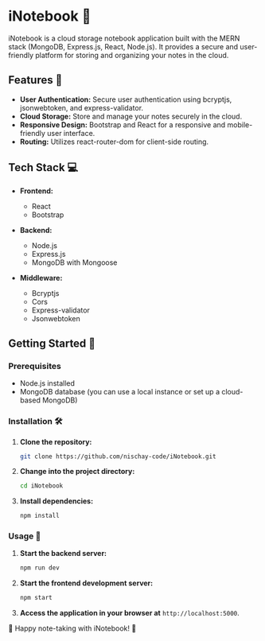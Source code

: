 # iNotebook 📘

iNotebook is a cloud storage notebook application built with the MERN stack (MongoDB, Express.js, React, Node.js). It provides a secure and user-friendly platform for storing and organizing your notes in the cloud.

## Features 🚀

- **User Authentication:** Secure user authentication using bcryptjs, jsonwebtoken, and express-validator.
- **Cloud Storage:** Store and manage your notes securely in the cloud.
- **Responsive Design:** Bootstrap and React for a responsive and mobile-friendly user interface.
- **Routing:** Utilizes react-router-dom for client-side routing.

## Tech Stack 💻

- **Frontend:**
  - React
  - Bootstrap
  
- **Backend:**
  - Node.js
  - Express.js
  - MongoDB with Mongoose
  
- **Middleware:**
  - Bcryptjs
  - Cors
  - Express-validator
  - Jsonwebtoken

## Getting Started 🏁

### Prerequisites

- Node.js installed
- MongoDB database (you can use a local instance or set up a cloud-based MongoDB)

### Installation 🛠️

1. **Clone the repository:**

    ```bash
    git clone https://github.com/nischay-code/iNotebook.git
    ```

2. **Change into the project directory:**

    ```bash
    cd iNotebook
    ```

3. **Install dependencies:**

    ```bash
    npm install
    ```

### Usage 🚦

1. **Start the backend server:**

    ```bash
    npm run dev
    ```

2. **Start the frontend development server:**

    ```bash
    npm start
    ```

3. **Access the application in your browser at** `http://localhost:5000`.


🌟 Happy note-taking with iNotebook! 🌟
